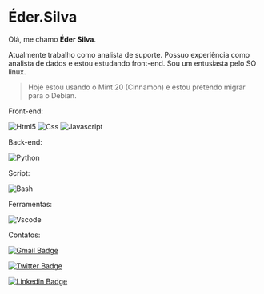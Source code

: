# Éder.Silva

Olá, me chamo **Éder Silva**.  

Atualmente trabalho como analista de suporte.
Possuo experiência como analista de dados e estou estudando front-end.
Sou um entusiasta pelo SO linux.
> Hoje estou usando o Mint 20 (Cinnamon) e estou pretendo migrar para o Debian.

Front-end:


![Html5](https://user-images.githubusercontent.com/48259330/103495559-ff576a80-4e19-11eb-9b06-0d2889460671.png)
![Css](https://user-images.githubusercontent.com/48259330/103495570-04b4b500-4e1a-11eb-9919-ab36e3eca638.png)
![Javascript](https://user-images.githubusercontent.com/48259330/103495577-08e0d280-4e1a-11eb-8077-1f13eb032758.png)

Back-end:

![Python](https://user-images.githubusercontent.com/48259330/103496419-ed2afb80-4e1c-11eb-8187-3c930c29ad96.png)

Script:

![Bash](https://user-images.githubusercontent.com/48259330/103496431-f74cfa00-4e1c-11eb-9d01-9f3ea02bd2f7.png)


Ferramentas:

![Vscode](https://user-images.githubusercontent.com/48259330/103496438-003dcb80-4e1d-11eb-8caf-061eb5fa073e.png)


Contatos:

[![Gmail Badge](https://img.shields.io/badge/-ccbeder@gmail.com-c14438?style=flat-square&logo=Gmail&logoColor=white&link=mailto:ccbeder@gmail.com)](mailto:ccbeder@gmail.com)

[![Twitter Badge](https://img.shields.io/badge/-@heavyeder-1ca0f1?style=flat-square&labelColor=1ca0f1&logo=twitter&logoColor=white&link=https://twitter.com/heavyeder)](https://twitter.com/heavyeder)

[![Linkedin Badge](https://img.shields.io/badge/-Eder-blue?style=flat-square&logo=Linkedin&logoColor=white&link=https://www.linkedin.com/in/ederccb/)](https://www.linkedin.com/in/ederccb/) 


